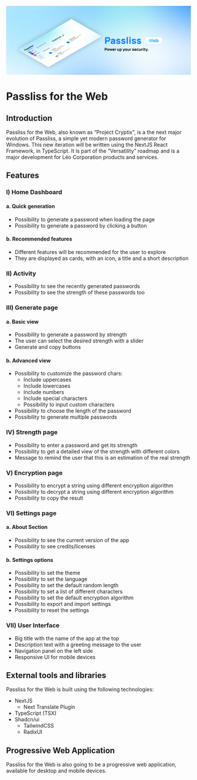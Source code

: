 ![Banner](https://raw.githubusercontent.com/Leo-Corporation/LeoCorp-Docs/master/Images/Passliss%20Banner.png)
# Passliss for the Web
## Introduction
Passliss for the Web, also known as “Project Cryptix”, is a the next major evolution of Passliss, a simple yet modern password generator for Windows. This new iteration will be written using the NextJS React Framework, in TypeScript. It is part of the “Versatility” roadmap and is a major development for Léo Corporation products and services.
## Features
### I)	Home Dashboard

#### a.	Quick generation
-	Possibility to generate a password when loading the page
-	Possibility to generate a password by clicking a button
#### b.	Recommended features
-	Different features will be recommended for the user to explore
-	They are displayed as cards, with an icon, a title and a short description
### II)	Activity
-	Possibility to see the recently generated passwords
-	Possibility to see the strength of these passwords too
### III)	Generate page
#### a.	Basic view
-	Possibility to generate a password by strength
-	The user can select the desired strength with a slider
-	Generate and copy buttons
#### b.	Advanced view
-	Possibility to customize the password chars:
    -	Include uppercases
    -	Include lowercases
    -	Include numbers
    -	Include special characters
    -	Possibility to input custom characters
-	Possibility to choose the length of the password
-	Possibility to generate multiple passwords
### IV)	Strength page
-	Possibility to enter a password and get its strength
-	Possibility to get a detailed view of the strength with different colors
-	Message to remind the user that this is an estimation of the real strength
### V)	Encryption page
-	Possibility to encrypt a string using different encryption algorithm
-	Possibility to decrypt a string using different encryption algorithm
-	Possibility to copy the result

### VI)	Settings page
#### a.	About Section
-	Possibility to see the current version of the app
-	Possibility to see credits/licenses
#### b.	Settings options
-	Possibility to set the theme
-	Possibility to set the language
-	Possibility to set the default random length
-	Possibility to set a list of different characters
-	Possibility to set the default encryption algorithm
-	Possibility to export and import settings
-	Possibility to reset the settings
### VII)	User Interface
-	Big title with the name of the app at the top
-	Description text with a greeting message to the user
-	Navigation panel on the left side
-	Responsive UI for mobile devices

## External tools and libraries
Passliss for the Web is built using the following technologies:

-	NextJS
    -	Next Translate Plugin
-	TypeScript (TSX)
-	Shadcn/ui
    -	TailwindCSS
    -	RadixUI

## Progressive Web Application
Passliss for the Web is also going to be a progressive web application, available for desktop and mobile devices.
